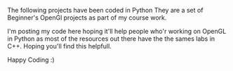 
The following projects have been coded in Python
They are a set of Beginner's OpenGl projects as part of my course work.

I'm posting my code here hoping it'll help people who'r working on OpenGL in Python as most of the resources out there have the the sames labs in C++.
Hoping you'll find this helpfull.

Happy Coding :)
